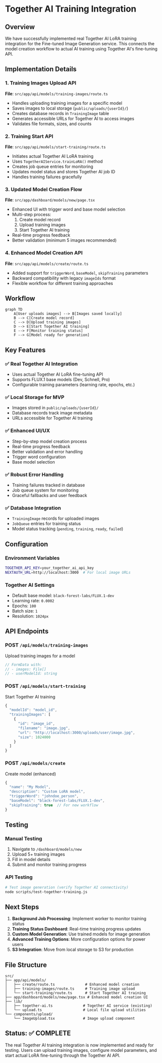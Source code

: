 # Together AI Training Integration

## Overview
We have successfully implemented real Together AI LoRA training integration for the Fine-tuned Image Generation service. This connects the model creation workflow to actual AI training using Together AI's fine-tuning API.

## Implementation Details

### 1. Training Images Upload API
**File**: `src/app/api/models/training-images/route.ts`
- Handles uploading training images for a specific model
- Saves images to local storage (`public/uploads/{userId}/`)
- Creates database records in `TrainingImage` table
- Generates accessible URLs for Together AI to access images
- Validates file formats, sizes, and counts

### 2. Training Start API  
**File**: `src/app/api/models/start-training/route.ts`
- Initiates actual Together AI LoRA training
- Uses `TogetherAIService.trainLoRA()` method
- Creates job queue entries for monitoring
- Updates model status and stores Together AI job ID
- Handles training failures gracefully

### 3. Updated Model Creation Flow
**File**: `src/app/dashboard/models/new/page.tsx`
- Enhanced UI with trigger word and base model selection
- Multi-step process:
  1. Create model record
  2. Upload training images  
  3. Start Together AI training
- Real-time progress feedback
- Better validation (minimum 5 images recommended)

### 4. Enhanced Model Creation API
**File**: `src/app/api/models/create/route.ts`
- Added support for `triggerWord`, `baseModel`, `skipTraining` parameters
- Backward compatibility with legacy `imageIds` format
- Flexible workflow for different training approaches

## Workflow

```mermaid
graph TD
    A[User uploads images] --> B[Images saved locally]
    B --> C[Create model record]
    C --> D[Upload training images]
    D --> E[Start Together AI training]
    E --> F[Monitor training status]
    F --> G[Model ready for generation]
```

## Key Features

### ✅ Real Together AI Integration
- Uses actual Together AI LoRA fine-tuning API
- Supports FLUX.1 base models (Dev, Schnell, Pro)
- Configurable training parameters (learning rate, epochs, etc.)

### ✅ Local Storage for MVP
- Images stored in `public/uploads/{userId}/`
- Database records track image metadata
- URLs accessible for Together AI training

### ✅ Enhanced UI/UX
- Step-by-step model creation process
- Real-time progress feedback
- Better validation and error handling
- Trigger word configuration
- Base model selection

### ✅ Robust Error Handling
- Training failures tracked in database
- Job queue system for monitoring
- Graceful fallbacks and user feedback

### ✅ Database Integration
- `TrainingImage` records for uploaded images
- `JobQueue` entries for training status
- Model status tracking (`pending`, `training`, `ready`, `failed`)

## Configuration

### Environment Variables
```bash
TOGETHER_API_KEY=your_together_ai_api_key
NEXTAUTH_URL=http://localhost:3000  # For local image URLs
```

### Together AI Settings
- Default base model: `black-forest-labs/FLUX.1-dev`
- Learning rate: `0.0002`
- Epochs: `100`
- Batch size: `1`
- Resolution: `1024px`

## API Endpoints

### POST `/api/models/training-images`
Upload training images for a model
```javascript
// FormData with:
// - images: File[]
// - userModelId: string
```

### POST `/api/models/start-training`
Start Together AI training
```javascript
{
  "modelId": "model_id",
  "trainingImages": [
    {
      "id": "image_id",
      "filename": "image.jpg", 
      "url": "http://localhost:3000/uploads/user/image.jpg",
      "size": 1024000
    }
  ]
}
```

### POST `/api/models/create`
Create model (enhanced)
```javascript
{
  "name": "My Model",
  "description": "Custom LoRA model",
  "triggerWord": "johndoe_person",
  "baseModel": "black-forest-labs/FLUX.1-dev",
  "skipTraining": true  // For new workflow
}
```

## Testing

### Manual Testing
1. Navigate to `/dashboard/models/new`
2. Upload 5+ training images
3. Fill in model details
4. Submit and monitor training progress

### API Testing
```bash
# Test image generation (verify Together AI connectivity)
node scripts/test-together-training.js
```

## Next Steps

1. **Background Job Processing**: Implement worker to monitor training status
2. **Training Status Dashboard**: Real-time training progress updates
3. **Custom Model Generation**: Use trained models for image generation
4. **Advanced Training Options**: More configuration options for power users
5. **S3 Integration**: Move from local storage to S3 for production

## File Structure

```
src/
├── app/api/models/
│   ├── create/route.ts              # Enhanced model creation
│   ├── training-images/route.ts     # Training image upload
│   └── start-training/route.ts      # Start Together AI training
├── app/dashboard/models/new/page.tsx # Enhanced model creation UI
├── lib/
│   ├── together-ai.ts              # Together AI service (existing)
│   └── upload.ts                   # Local file upload utilities
└── components/upload/
    └── ImageUpload.tsx             # Image upload component
```

## Status: ✅ COMPLETE

The real Together AI training integration is now implemented and ready for testing. Users can upload training images, configure model parameters, and start actual LoRA fine-tuning through the Together AI API. 
